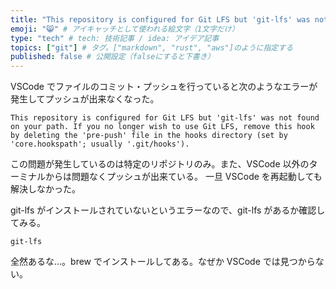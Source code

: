 ```yaml
---
title: "This repository is configured for Git LFS but 'git-lfs' was not found on your path. の対処法" # 記事のタイトル
emoji: "😸" # アイキャッチとして使われる絵文字（1文字だけ）
type: "tech" # tech: 技術記事 / idea: アイデア記事
topics: ["git"] # タグ。["markdown", "rust", "aws"]のように指定する
published: false # 公開設定（falseにすると下書き）
---
```


VSCode でファイルのコミット・プッシュを行っていると次のようなエラーが発生してプッシュが出来なくなった。

```
This repository is configured for Git LFS but 'git-lfs' was not found on your path. If you no longer wish to use Git LFS, remove this hook by deleting the 'pre-push' file in the hooks directory (set by 'core.hookspath'; usually '.git/hooks').
```

この問題が発生しているのは特定のリポジトリのみ。また、VSCode 以外のターミナルからは問題なくプッシュが出来ている。
一旦 VSCode を再起動しても解決しなかった。

git-lfs がインストールされていないというエラーなので、git-lfs があるか確認してみる。

```
git-lfs
```

全然あるな...。brew でインストールしてある。なぜか VSCode では見つからない。
